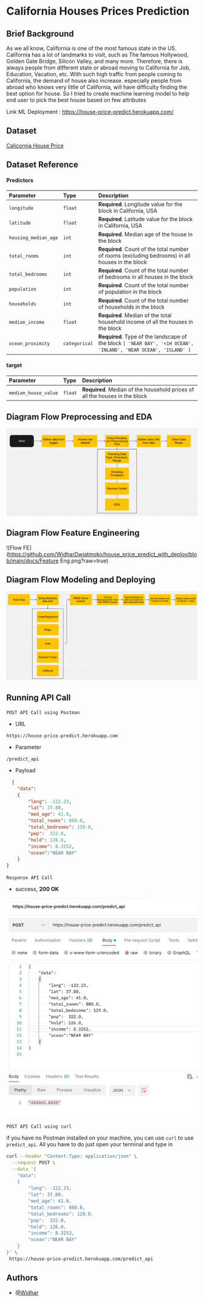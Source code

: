 
# California Houses Prices Prediction

## Brief Background

As we all know, California is one of the most famous state in the US. California has a lot of landmarks to visit, such as The famous Hollywood, Golden Gate Bridge, Silicon Valley, and many more. Therefore, there is always people from different state or abroad moving to California for Job, Education, Vacation, etc. With such high traffic from people coming to California, the demand of house also increase. especially people from abroad who knows very little of California, will have difficulty finding the best option for house. So I tried to create machine learning model to help end user to pick the best house based on few attributes

Link ML Deployment : https://house-price-predict.herokuapp.com/

## Dataset

[Calicornia House Price](https://www.kaggle.com/datasets/shibumohapatra/house-price)


## Dataset Reference

#### Predictors


| Parameter | Type     | Description                |
| :-------- | :------- | :------------------------- |
| `longitude` | `float` | **Required**. Longitude value for the block in California, USA  |
| `latitude` | `float` | **Required**. Latitude value for the block in California, USA  |
| `housing_median_age` | `int` | **Required**. Median age of the house in the block  |
| `total_rooms` | `int` | **Required**. Count of the total number of rooms (excluding bedrooms) in all houses in the block  |
| `total_bedrooms` | `int` | **Required**. Count of the total number of bedrooms in all houses in the block  |
| `population` | `int` | **Required**. Count of the total number of population in the block  |
| `households` | `int` | **Required**. Count of the total number of households in the block  |
| `median_income` | `float` | **Required**. Median of the total household income of all the houses in the block  |
| `ocean_proximity` | `categorical` | **Required**. Type of the landscape of the block `[ 'NEAR BAY', '<1H OCEAN', 'INLAND', 'NEAR OCEAN', 'ISLAND' ]` |

#### target
| Parameter | Type     | Description                |
| :-------- | :------- | :------------------------- |
| `median_house_value` | `float` | **Required**. Median of the household prices of all the houses in the block |

## Diagram Flow Preprocessing and EDA 

![Flow Prepro](https://github.com/WidharDwiatmoko/house_price_predict_with_deploy/blob/main/docs/Preprocess.png?raw=true)

## Diagram Flow Feature Engineering

![Flow FE](https://github.com/WidharDwiatmoko/house_price_predict_with_deploy/blob/main/docs/Feature Eng.png?raw=true)

## Diagram Flow Modeling and Deploying

![Flow model](https://github.com/WidharDwiatmoko/house_price_predict_with_deploy/blob/main/docs/modeling.png?raw=true)

## Running API Call

`POST API Call using Postman`

- URL

```url
https://house-price-predict.herokuapp.com
```
- Parameter

```url
/predict_api
```
- Payload

```json
  {
    "data":
    {
        "long": -122.23,	
        "lat": 37.88,
        "med_age": 41.0,
        "total_rooms": 880.0,
        "total_bedrooms": 129.0,
        "pop":	322.0,
        "hold":	126.0,
        "income": 8.3252,
        "ocean":"NEAR BAY"
    }
}
```

`Response API Call`
- success, **200 OK** 

![200 success](https://github.com/WidharDwiatmoko/house_price_predict_with_deploy/blob/main/docs/image_apiCall.png?raw=true)

`POST API Call using curl`

if you have no Postman installed on your machine, you can use `curl` to use `predict_api`. All you have to do just open your terminal and type in

```bash
curl --header "Content-Type: application/json" \
  --request POST \
  --data '{
    "data":
    {
        "long": -122.23,
        "lat": 37.88,
        "med_age": 41.0,
        "total_rooms": 880.0,
        "total_bedrooms": 129.0,
        "pop":  322.0,
        "hold": 126.0,
        "income": 8.3252,
        "ocean":"NEAR BAY"
    }
}' \
 https://house-price-predict.herokuapp.com/predict_api
```

## Authors

- [@Widhar](https://github.com/WidharDwiatmoko)


